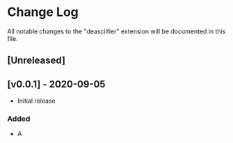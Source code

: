 # Change Log
All notable changes to the "deasciifier" extension will be documented in this file.

## [Unreleased]

## [v0.0.1] - 2020-09-05
- Initial release
### Added
- A
